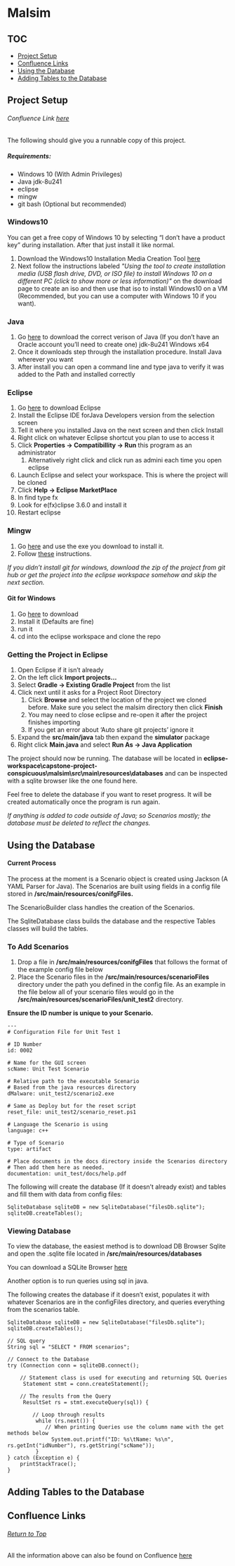 # Malsim

## TOC
* [Project Setup](#Project-Setup)
* [Confluence Links](#Confluence-Links)
* [Using the Database](#Using-the-Database)
* [Adding Tables to the Database](#Adding-Tables-to-the-Database)

## Project Setup
###### Confluence Link [here](https://iancobia.atlassian.net/wiki/spaces/CC/pages/167084033/Project+Setup)

The following should give you a runnable copy of this project.
##### Requirements:
* Windows 10 (With Admin Privileges)
* Java jdk-8u241
* eclipse
* mingw
* git bash (Optional but recommended)

### Windows10
You can get a free copy of Windows 10 by selecting “I don’t have a product key” during installation.  After that just install it like normal.  
1. Download the Windows10 Installation Media Creation Tool [here](https://www.microsoft.com/en-us/software-download/windows10)
1. Next follow the instructions labeled *"Using the tool to create installation media (USB flash drive, DVD, or ISO file) to install Windows 10 on a different PC (click to show more or less information)"* on the download page to create an iso and then use that iso to install Windows10 on a VM (Recommended, but you can use a computer with Windows 10 if you want).

### Java
1. Go [here](https://www.oracle.com/java/technologies/javase/javase-jdk8-downloads.html) to download the correct verison of Java (If you don’t have an Oracle account you’ll need to create one) jdk-8u241 Windows x64
1. Once it downloads step through the installation procedure.  Install Java wherever you want
1. After install you can open a command line and type java to verify it was added to the Path and installed correctly

### Eclipse
1. Go [here](https://www.eclipse.org/downloads/) to download Eclipse
1. Install the Eclipse IDE forJava Developers version from the selection screen
1. Tell it where you installed Java on the next screen and then click Install
1. Right click on whatever Eclipse shortcut you plan to use to access it
1. Click **Properties → Compatibillity → Run** this program as an administrator
   1. Alternatively right click and click run as admini each time you open eclipse
1. Launch Eclipse and select your workspace.  This is where the project will be cloned
1. Click **Help → Eclipse MarketPlace**
1. In find type fx
1. Look for e(fx)clipse 3.6.0 and install it
1. Restart eclipse

### Mingw
1. Go [here](https://osdn.net/projects/mingw/downloads/68260/mingw-get-setup.exe/) and use the exe you download to install it.
1. Follow [these](http://www.mingw.org/wiki/Getting_Started) instructions.


*If you didn’t install git for windows, download the zip of the project from git hub or get the project into the eclipse workspace somehow and skip the next section.*

#### Git for Windows
1. Go [here](https://git-scm.com/downloads) to download
1. Install it (Defaults are fine)
1. run it
1. cd into the eclipse workspace and clone the repo

### Getting the Project in Eclipse
1. Open Eclipse if it isn’t already
1. On the left click **Import projects…**
1. Select **Gradle → Existing Gradle Project** from the list
1. Click next until it asks for a Project Root Directory
   1. Click **Browse** and select the location of the project we cloned before.  Make sure you select the malsim directory then click **Finish**
   1. You may need to close eclipse and re-open it after the project finishes importing
   1. If you get an error about ‘Auto share git projects’ ignore it
1. Expand the **src/main/java** tab then expand the **simulator** package
1. Right click **Main.java** and select **Run As → Java Application**

The project should now be running. The database will be located in **eclipse-workspace\capstone-project-conspicuous\malsim\src\main\resources\databases** and can be inspected with a sqlite browser like the one found here. 

Feel free to delete the database if you want to reset progress.  It will be created automatically once the program is run again.


*If anything is added to code outside of Java; so Scenarios mostly; the database must be deleted to reflect the changes.*


## Using the Database
#### Current Process
The process at the moment is a Scenario object is created using Jackson (A YAML Parser for Java).  The Scenarios are built using fields in a config file stored in **/src/main/resources/conifgFiles.**


The ScenarioBuilder class handles the creation of the Scenarios.


The SqliteDatabase class builds the database and the respective Tables classes will build the tables.

### To Add Scenarios
1. Drop a file in **/src/main/resources/conifgFiles** that follows the format of the example config file below
1. Place the Scenario files in the **/src/main/resources/scenarioFiles** directory under the path you defined in the config file. As an example in the file below all of your scenario files would go in the **/src/main/resources/scenarioFiles/unit_test2** directory.

**Ensure the ID number is unique to your Scenario.**

    ---
    # Configuration File for Unit Test 1
    
    # ID Number
    id: 0002
    
    # Name for the GUI screen
    scName: Unit Test Scenario
    
    # Relative path to the executable Scenario
    # Based from the java resources directory
    dMalware: unit_test2/scenario2.exe
    
    # Same as Deploy but for the reset script
    reset_file: unit_test2/scenario_reset.ps1
    
    # Language the Scenario is using
    language: c++
    
    # Type of Scenario
    type: artifact
    
    # Place documents in the docs directory inside the Scenarios directory
    # Then add them here as needed.
    documentation: unit_test/docs/help.pdf


The following will create the database (If it doesn’t already exist) and tables and fill them with data from config files:

    SqliteDatabase sqliteDB = new SqliteDatabase("filesDb.sqlite");
    sqliteDB.createTables();
    
### Viewing Database
To view the database, the easiest method is to download DB Browser Sqlite and open the .sqlite file located in **/src/main/resources/databases**

You can download a SQLite Browser [here](https://sqlitebrowser.org/dl/)

Another option is to run queries using sql in java.  

The following creates the database if it doesn’t exist, populates it with whatever Scenarios are in the configFiles directory, and queries everything from the scenarios table.

    SqliteDatabase sqliteDB = new SqliteDatabase("filesDb.sqlite");
    sqliteDB.createTables();
    
    // SQL query
    String sql = "SELECT * FROM scenarios";
    
    // Connect to the Database
    try (Connection conn = sqliteDB.connect();
    
        // Statement class is used for executing and returning SQL Queries
	     Statement stmt = conn.createStatement();
        
        // The results from the Query
	     ResultSet rs = stmt.executeQuery(sql)) {

            // Loop through results
	         while (rs.next()) {
                // When printing Queries use the column name with the get methods below
		          System.out.printf("ID: %s\tName: %s\n", rs.getInt("idNumber"), rs.getString("scName"));
	         }
    } catch (Exception e) {
        printStackTrace();
    }
    
## Adding Tables to the Database

## Confluence Links
###### [Return to Top](#Malsim)
All the information above can also be found on Confluence [here](https://iancobia.atlassian.net/wiki/spaces/CC/pages/39911440/How-to+articles)
